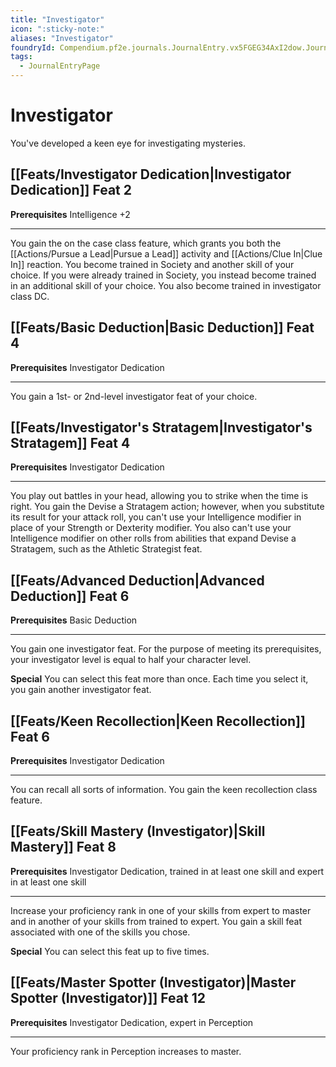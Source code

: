 ```yaml
---
title: "Investigator"
icon: ":sticky-note:"
aliases: "Investigator"
foundryId: Compendium.pf2e.journals.JournalEntry.vx5FGEG34AxI2dow.JournalEntryPage.mmB3EkkdCpLke7Lk
tags:
  - JournalEntryPage
---
```


# Investigator
You've developed a keen eye for investigating mysteries.

## [[Feats/Investigator Dedication|Investigator Dedication]] Feat 2

**Prerequisites** Intelligence +2

* * *

You gain the on the case class feature, which grants you both the [[Actions/Pursue a Lead|Pursue a Lead]] activity and [[Actions/Clue In|Clue In]] reaction. You become trained in Society and another skill of your choice. If you were already trained in Society, you instead become trained in an additional skill of your choice. You also become trained in investigator class DC.

## [[Feats/Basic Deduction|Basic Deduction]] Feat 4

**Prerequisites** Investigator Dedication

* * *

You gain a 1st- or 2nd-level investigator feat of your choice.

## [[Feats/Investigator's Stratagem|Investigator's Stratagem]] Feat 4

**Prerequisites** Investigator Dedication

* * *

You play out battles in your head, allowing you to strike when the time is right. You gain the Devise a Stratagem action; however, when you substitute its result for your attack roll, you can't use your Intelligence modifier in place of your Strength or Dexterity modifier. You also can't use your Intelligence modifier on other rolls from abilities that expand Devise a Stratagem, such as the Athletic Strategist feat.

## [[Feats/Advanced Deduction|Advanced Deduction]] Feat 6

**Prerequisites** Basic Deduction

* * *

You gain one investigator feat. For the purpose of meeting its prerequisites, your investigator level is equal to half your character level.

**Special** You can select this feat more than once. Each time you select it, you gain another investigator feat.

## [[Feats/Keen Recollection|Keen Recollection]] Feat 6

**Prerequisites** Investigator Dedication

* * *

You can recall all sorts of information. You gain the keen recollection class feature.

## [[Feats/Skill Mastery (Investigator)|Skill Mastery]] Feat 8

**Prerequisites** Investigator Dedication, trained in at least one skill and expert in at least one skill

* * *

Increase your proficiency rank in one of your skills from expert to master and in another of your skills from trained to expert. You gain a skill feat associated with one of the skills you chose.

**Special** You can select this feat up to five times.

## [[Feats/Master Spotter (Investigator)|Master Spotter (Investigator)]] Feat 12

**Prerequisites** Investigator Dedication, expert in Perception

* * *

Your proficiency rank in Perception increases to master.